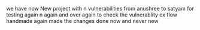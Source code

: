 we have now New project with n vulnerabilities from anushree to satyam for testing again n again and over again to check the vulnerablity cx flow handmade
again made the changes done now and never new
